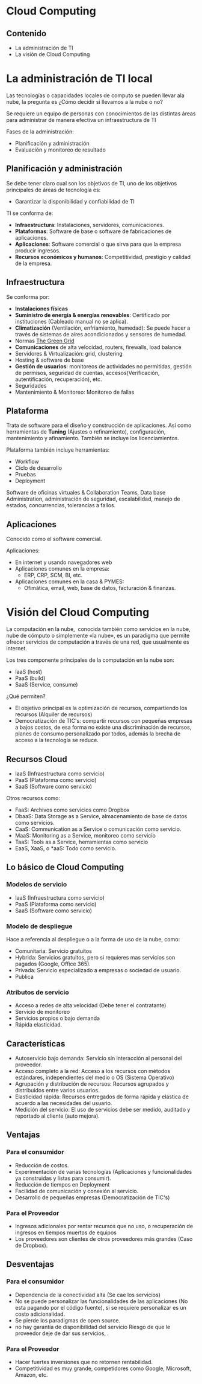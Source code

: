 # Cloud Computing

## Contenido
+ La administración de TI
+ La visión de Cloud Computing

# La administración de TI local

Las tecnologías o capacidades locales de computo se pueden llevar ala nube, la pregunta es ¿Cómo decidir si llevamos a la nube o no?

Se requiere un equipo de personas con conocimientos de las distintas áreas para administrar de manera efectiva un infraestructura de TI

Fases de la administración:
+ Planificación y administración
+ Evaluación y monitoreo de resultado

## Planificación y administración
Se debe tener claro cual son los objetivos de TI, uno de los objetivos principales de áreas de tecnología es:
+ Garantizar la disponibilidad y confiabilidad de TI

TI se conforma de:
+ **Infraestructura**: Instalaciones, servidores, comunicaciones.
+ **Plataformas**: Software de base o software de fabricaciones de aplicaciones.  
+ **Aplicaciones**: Software comercial o que sirva para que la empresa producir ingresos.
+ **Recursos económicos y humanos**: Competitividad, prestigio y calidad de la empresa. 

## Infraestructura

Se conforma por:
+ **Instalaciones físicas**
+ **Suministro de energía & energías renovables**: Certificado por instituciones (Cableado manual no se aplica).
+ **Climatización** (Ventilación, enfriamiento, humedad): Se puede hacer a través de sistemas de aires acondicionados y sensores de humedad. 
+ Normas [The Green Grid](https://www.thegreengrid.org/en/about-us) 
+ **Comunicaciones** de alta velocidad, routers, firewalls, load balance
+ Servidores & Virtualización: grid, clustering
+ Hosting & software de base
+ **Gestión de usuarios**: monitoreos de actividades no permitidas, gestión de permisos, seguridad de cuentas, accesos(Verificación, autentificación, recuperación), etc.
+ Seguridades
+ Mantenimiento & Monitoreo: Monitoreo de fallas
 
## Plataforma
 
Trata de software para el diseño y construcción de aplicaciones. Así como herramientas de **Tuning** (Ajustes o refinamiento), configuración, mantenimiento y afinamiento. También se incluye los licenciamientos. 

Plataforma también incluye herramientas:
+ Workflow
+ Ciclo de desarrollo 
+ Pruebas 
+ Deployment

Software de oficinas virtuales & Collaboration Teams, Data base Administration, administración de seguridad, escalabilidad, manejo de estados, concurrencias, tolerancias a fallos.


## Aplicaciones
Conocido como el software comercial.

Aplicaciones:
+ En internet y usando navegadores web
+ Aplicaciones comunes en la empresa:
  + ERP, CRP, SCM, BI, etc.
+ Aplicaciones comunes en la casa & PYMES:
  + Ofimática, email, web, base de datos, facturación & finanzas.


# Visión del Cloud Computing

La computación en la nube, ​ conocida también como servicios en la nube, nube de cómputo o simplemente «la nube», es un paradigma que permite ofrecer servicios de computación a través de una red, que usualmente es internet.

Los tres componente principales de la computación en la nube son:
+ IaaS (host)
+ PaaS (build)
+ SaaS (Service, consume)

¿Qué permiten?
+ El objetivo principal es la optimización de recursos, compartiendo los recursos (Alquiler de recursos)
+ Democratización de TIC's: compartir recursos con pequeñas empresas a bajos costos, de esa forma no existe una discriminación de recursos, planes de consumo personalizado por todos, además la brecha de acceso a la tecnología se reduce. 

## Recursos Cloud

+ IaaS (Infraestructura como servicio)
+ PaaS (Plataforma como servicio)
+ SaaS (Software como servicio)

Otros recursos como:
+ FaaS: Archivos como servicios como Dropbox
+ DbaaS: Data Storage as a Service, almacenamiento de base  de datos como servicios. 
+ CaaS: Communication as a Service o comunicación como servicio. 
+ MaaS: Monitoring as a Service, monitoreo como servicio
+ TaaS: Tools as a Service, herramientas como servicio
+ EaaS, XaaS, o *aaS: Todo como servicio. 

## Lo básico de Cloud Computing 

### Modelos de servicio
+ IaaS (Infraestructura como servicio)
+ PaaS (Plataforma como servicio)
+ SaaS (Software como servicio)

### Modelo de despliegue
Hace a referencia al despliegue o a la forma de uso de la nube, como:
+ Comunitaria: Servicio gratuitos
+ Hybrida: Servicios gratuitos, pero si requieres mas servicios son pagados (Google, Office 365).
+ Privada: Servicio especializado a empresas o sociedad de usuario.
+ Publica

### Atributos de servicio
+ Acceso a redes de alta velocidad (Debe tener el contratante)
+ Servicio de monitoreo
+ Servicios propios o bajo demanda
+ Rápida elasticidad.

## Características

+ Autoservicio bajo demanda: Servicio sin interacción al personal del proveedor.
+ Acceso completo a la red: Acceso a los recursos con métodos estándares, independientes del medio o OS (Sistema Operativo)
+ Agrupación y distribución de recursos:  Recursos agrupados y distribuidos entre varios usuarios.
+ Elasticidad rápida: Recursos entregados de forma rápida y elástica de acuerdo a las necesidades del usuario. 
+ Medición del servicio: El uso de servicios debe ser medido, auditado y reportado al cliente (auto mejora).

## Ventajas

### Para el consumidor
+ Reducción de costos.
+ Experimentación de varias tecnologías (Aplicaciones y funcionalidades ya construidas y listas para consumir).
+ Reducción de tiempos en Deployment
+ Facilidad de comunicación y conexión al servicio. 
+ Desarrollo de pequeñas empresas (Democratización de TIC's)

### Para el Proveedor
+ Ingresos adicionales por rentar recursos que no uso, o recuperación de ingresos en tiempos muertos de equipos
+ Los proveedores son clientes de otros proveedores más grandes (Caso de Dropbox).

## Desventajas 

### Para el consumidor
+ Dependencia de la conectividad alta (Se cae los servicios)
+ No se puede personalizar las funcionalidades de las aplicaciones (No esta pagando por el código fuente), si se requiere personalizar es un costo adicionalidad.
+ Se pierde los paradigmas de open source.
+ no hay garantía de disponibilidad del servicio Riesgo de que le proveedor deje de dar sus servicios, . 

### Para el Proveedor
+ Hacer fuertes inversiones que no retornen rentabilidad.
+ Competitividad es muy grande, competidores como Google, Microsoft, Amazon, etc.
